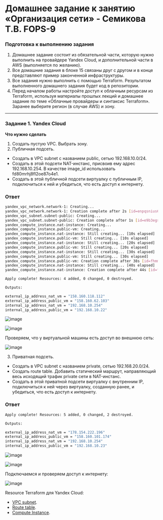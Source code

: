 # Домашнее задание к занятию «Организация сети» - Семикова Т.В. FOPS-9

### Подготовка к выполнению задания

1. Домашнее задание состоит из обязательной части, которую нужно выполнить на провайдере Yandex Cloud, и дополнительной части в AWS (выполняется по желанию). 
2. Все домашние задания в блоке 15 связаны друг с другом и в конце представляют пример законченной инфраструктуры.  
3. Все задания нужно выполнить с помощью Terraform. Результатом выполненного домашнего задания будет код в репозитории. 
4. Перед началом работы настройте доступ к облачным ресурсам из Terraform, используя материалы прошлых лекций и домашнее задание по теме «Облачные провайдеры и синтаксис Terraform». Заранее выберите регион (в случае AWS) и зону.

---
### Задание 1. Yandex Cloud 

**Что нужно сделать**

1. Создать пустую VPC. Выбрать зону.
2. Публичная подсеть.
 - Создать в VPC subnet с названием public, сетью 192.168.10.0/24.
 - Создать в этой подсети NAT-инстанс, присвоив ему адрес 192.168.10.254. В качестве image_id использовать fd80mrhj8fl2oe87o4e1.
 - Создать в этой публичной подсети виртуалку с публичным IP, подключиться к ней и убедиться, что есть доступ к интернету.

### Ответ
```bash
yandex_vpc_network.network-1: Creating...
yandex_vpc_network.network-1: Creation complete after 2s [id=enpqsnius624ata7c4tb]
yandex_vpc_subnet.subnet-public: Creating...
yandex_vpc_subnet.subnet-public: Creation complete after 1s [id=e9b3egsj34t6r2kvk683]
yandex_compute_instance.nat-instance: Creating...
yandex_compute_instance.public-vm: Creating...
yandex_compute_instance.nat-instance: Still creating... [10s elapsed]
yandex_compute_instance.public-vm: Still creating... [10s elapsed]
yandex_compute_instance.nat-instance: Still creating... [20s elapsed]
yandex_compute_instance.public-vm: Still creating... [20s elapsed]
yandex_compute_instance.nat-instance: Still creating... [30s elapsed]
yandex_compute_instance.public-vm: Still creating... [30s elapsed]
yandex_compute_instance.public-vm: Creation complete after 38s [id=fhmm2hqtii7uf7ncc76j]
yandex_compute_instance.nat-instance: Still creating... [40s elapsed]
yandex_compute_instance.nat-instance: Creation complete after 44s [id=fhm15qnme6tk6lc79ev8]

Apply complete! Resources: 4 added, 0 changed, 0 destroyed.

Outputs:

external_ip_address_nat_vm = "158.160.118.112"
external_ip_address_public_vm = "158.160.62.103"
internal_ip_address_nat_vm = "192.168.10.254"
internal_ip_address_public_vm = "192.168.10.22"
```

![image](https://github.com/SemikovaTV/hw_cloudpro/assets/129278233/aaba98d5-21a2-4e67-8dd8-fa3cae005284)

![image](https://github.com/SemikovaTV/hw_cloudpro/assets/129278233/adf1cfcb-49b3-466e-9f56-7e570304929d)

Проверяем, что у виртуальной машины есть доступ во внешнюю сеть:

![image](https://github.com/SemikovaTV/hw_cloudpro/assets/129278233/d7a23df1-ea1f-4c6e-b7bc-c4f0f66f2444)

3. Приватная подсеть.
 - Создать в VPC subnet с названием private, сетью 192.168.20.0/24.
 - Создать route table. Добавить статический маршрут, направляющий весь исходящий трафик private сети в NAT-инстанс.
 - Создать в этой приватной подсети виртуалку с внутренним IP, подключиться к ней через виртуалку, созданную ранее, и убедиться, что есть доступ к интернету.

### Ответ
```bash
Apply complete! Resources: 5 added, 0 changed, 2 destroyed.

Outputs:

external_ip_address_nat_vm = "178.154.222.196"
external_ip_address_public_vm = "158.160.101.174"
internal_ip_address_nat_vm = "192.168.10.254"
internal_ip_address_public_vm = "192.168.10.23"
```

![image](https://github.com/SemikovaTV/hw_cloudpro/assets/129278233/e47ecb9c-7552-4e0f-bdbf-5ce4e5403b06)

![image](https://github.com/SemikovaTV/hw_cloudpro/assets/129278233/dbab4c2f-ea6f-4bed-ba5c-ee7da2423681)

Подключаемся и проверяем доступ к интернету:

![image](https://github.com/SemikovaTV/hw_cloudpro/assets/129278233/e91a0159-c5a2-438b-b8c4-1ed178c10b48)

Resource Terraform для Yandex Cloud:

- [VPC subnet](https://registry.terraform.io/providers/yandex-cloud/yandex/latest/docs/resources/vpc_subnet).
- [Route table](https://registry.terraform.io/providers/yandex-cloud/yandex/latest/docs/resources/vpc_route_table).
- [Compute Instance](https://registry.terraform.io/providers/yandex-cloud/yandex/latest/docs/resources/compute_instance).

